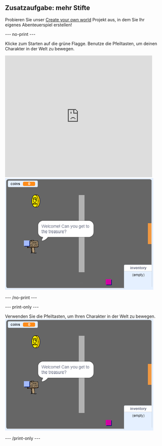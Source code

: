 ## Zusatzaufgabe: mehr Stifte

Probieren Sie unser [Create your own world](https://projects.raspberrypi.org/en/projects/create-your-own-world?utm_source=pathway&utm_medium=whatnext&utm_campaign=projects) Projekt aus, in dem Sie Ihr eigenes Abenteuerspiel erstellen!

\--- no-print \---

Klicke zum Starten auf die grüne Flagge. Benutze die Pfeiltasten, um deinen Charakter in der Welt zu bewegen.

<div class="scratch-preview">
  <iframe allowtransparency="true" width="485" height="402" src="https://scratch.mit.edu/projects/embed/258757783/?autostart=false" frameborder="0" scrolling="no"></iframe>
  <img src="images/create-showcase.png">
</div>

\--- /no-print \---

\--- print-only \---

Verwenden Sie die Pfeiltasten, um Ihren Charakter in der Welt zu bewegen. ![showcase.png](images/create-showcase.png)

\--- /print-only \---